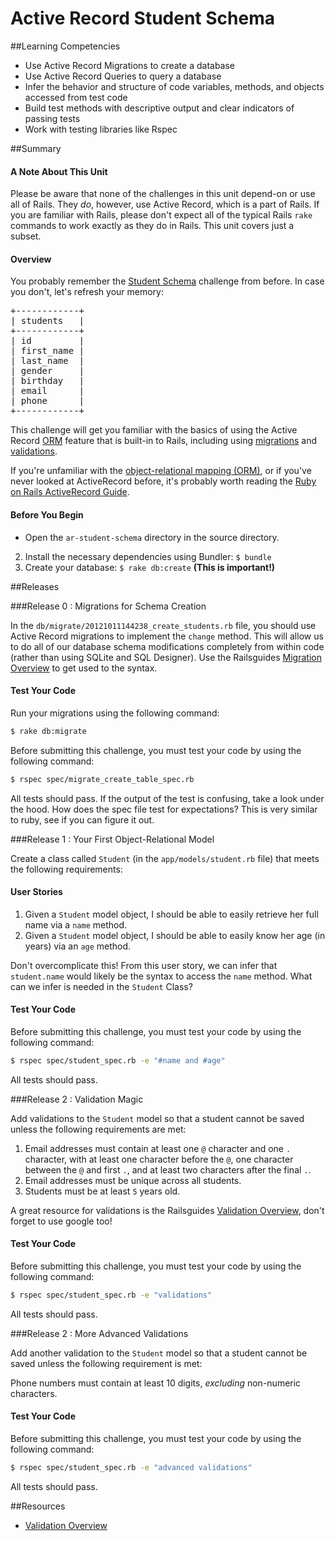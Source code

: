 # Active Record Student Schema

##Learning Competencies

* Use Active Record Migrations to create a database
* Use Active Record Queries to query a database
* Infer the behavior and structure of code variables, methods, and objects accessed from test code
* Build test methods with descriptive output and clear indicators of passing tests
* Work with testing libraries like Rspec

##Summary

#### A Note About This Unit

Please be aware that none of the challenges in this unit depend-on or use all of Rails. They *do*, however, use Active Record, which is a part of Rails. If you are familiar with Rails, please don't expect all of the typical Rails `rake` commands to work exactly as they do in Rails. This unit covers just a subset.

#### Overview

You probably remember the [Student Schema](https://github.com/sea-lions-2014/database-drill-student-roster-challenge) challenge from before. In case you don't, let's refresh your memory:

<pre>
+------------+
| students   |
+------------+
| id         |
| first_name |
| last_name  |
| gender     |
| birthday   |
| email      |
| phone      |
+------------+
</pre>

This challenge will get you familiar with the basics of using the Active Record [ORM](http://en.wikipedia.org/wiki/Object-relational_mapping) feature that is built-in to Rails, including using [migrations](http://guides.rubyonrails.org/v3.2.13/migrations.html) and [validations](http://guides.rubyonrails.org/v3.2.13/active_record_validations_callbacks.html).

If you're unfamiliar with the [object-relational mapping (ORM)](http://en.wikipedia.org/wiki/Objectrelational_mapping), or if you've never looked at ActiveRecord before, it's probably worth reading the [Ruby on Rails ActiveRecord Guide](http://guides.rubyonrails.org/active_record_basics.html).

#### Before You Begin

* Open the `ar-student-schema` directory in the source directory.
2. Install the necessary dependencies using Bundler: `$ bundle`
3. Create your database: `$ rake db:create`  **(This is important!)**


##Releases

###Release 0 : Migrations for Schema Creation

In the `db/migrate/20121011144238_create_students.rb` file, you should use Active Record migrations to implement the `change` method. This will allow us to do all of our database schema modifications completely from within code (rather than using SQLite and SQL Designer).  Use the Railsguides [Migration Overview](http://guides.rubyonrails.org/v3.2.13/migrations.html) to get used to the syntax.

#### Test Your Code

Run your migrations using the following command:

```bash
$ rake db:migrate
```

Before submitting this challenge, you must test your code by using the following command:

```bash
$ rspec spec/migrate_create_table_spec.rb
```

All tests should pass.  If the output of the test is confusing, take a look under the hood.  How does the spec file test for expectations?  This is very similar to ruby, see if you can figure it out.

###Release 1 : Your First Object-Relational Model

Create a class called `Student` (in the `app/models/student.rb` file) that meets the following requirements:

#### User Stories

1. Given a `Student` model object, I should be able to easily retrieve her full name via a `name` method.
2. Given a `Student` model object, I should be able to easily know her age (in years) via an `age` method.

Don't overcomplicate this!  From this user story, we can infer that `student.name` would likely be the syntax to access the `name` method.
What can we infer is needed in the `Student` Class?

#### Test Your Code

Before submitting this challenge, you must test your code by using the following command:

```bash
$ rspec spec/student_spec.rb -e "#name and #age"
```

All tests should pass.

###Release 2 : Validation Magic

Add validations to the `Student` model so that a student cannot be saved unless the following requirements are met:

1. Email addresses must contain at least one `@` character and one `.` character, with at least one character before the `@`, one character between the `@` and first `.`, and at least two characters after the final `.`.
2. Email addresses must be unique across all students.
3. Students must be at least `5` years old.

A great resource for validations is the Railsguides [Validation Overview](http://guides.rubyonrails.org/v3.2.13/active_record_validations_callbacks.html), don't forget to use google too!

#### Test Your Code

Before submitting this challenge, you must test your code by using the following command:

```bash
$ rspec spec/student_spec.rb -e "validations"
```

All tests should pass.


###Release 2 : More Advanced Validations

Add another validation to the `Student` model so that a student cannot be saved unless the following requirement is met:

Phone numbers must contain at least 10 digits, _excluding_ non-numeric characters.

#### Test Your Code

Before submitting this challenge, you must test your code by using the following command:

```bash
$ rspec spec/student_spec.rb -e "advanced validations"
```

All tests should pass.

##Resources

* [Validation Overview](http://guides.rubyonrails.org/v3.2.13/active_record_validations_callbacks.html)